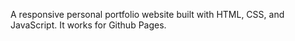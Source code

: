 A responsive personal portfolio website built with HTML, CSS, and JavaScript.
It works for Github Pages.
